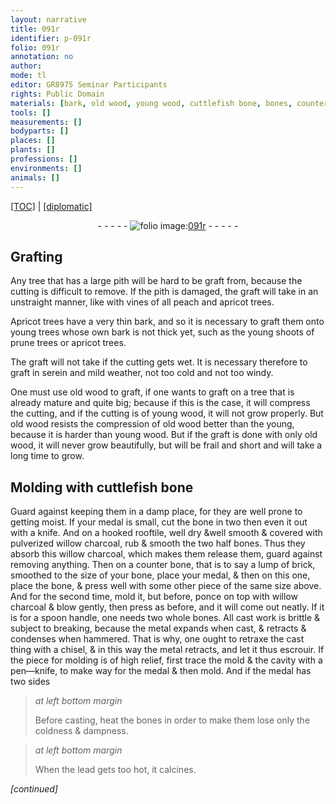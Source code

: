```yaml
---
layout: narrative
title: 091r
identifier: p-091r
folio: 091r
annotation: no
author:
mode: tl
editor: GR8975 Seminar Participants
rights: Public Domain
materials: [bark, old wood, young wood, cuttlefish bone, bones, counter bone, willow charcoal, metal, lead]
tools: []
measurements: []
bodyparts: []
places: []
plants: []
professions: []
environments: []
animals: []
---
```


<p><a href="{{ site.baseurl }}/translation/">[TOC]</a> | <a href="{{ site.baseurl }}/texts/p-091r_tc/" target="_blank">[diplomatic]</a></p><div class="folio" align="center">- - - - - <a href="http://gallica.bnf.fr/ark:/12148/btv1b10500001g/f187.image" target="_blank"><img src="https://cu-mkp.github.io/2017-workshop-edition/assets/photo-icon.png" alt="folio image: " style="display:inline-block; margin-bottom:-3px;"/>091r</a> - - - - - </div>  
  

## Grafting

 
Any tree that has a large pith will be hard to <span class="del">be</span> graft from, because the cutting is difficult to remove. If the pith is damaged, the graft will take in an unstraight manner, like with vines of all peach and apricot trees.
 
Apricot trees have a very thin <span class="m">bark</span>, and so it is necessary to graft them onto young trees whose own <span class="m">bark</span> is not thick yet, such as the young shoots of prune trees or apricot trees.
 
The graft will not take if the cutting gets wet. It is necessary therefore to graft in serein and mild weather, not too cold and not too windy.
 
One must use <span class="m">old wood</span> to graft, if one wants to graft on a tree that is already mature and quite big; because if this is the case, it will compress the cutting, and if the cutting is of <span class="m">young wood</span>, it will not grow properly. But <span class="m">old wood</span> resists the compression of <span class="m">old wood</span> better <span class="del">than the young</span>, because it is harder than <span class="m">young wood</span>. But if the graft is done with only <span class="m">old wood</span>, it will never grow beautifully, but will be frail and short and will take a long time to grow.

 
  

## Molding with <span class="m">cuttlefish bone</span>

 
Guard against keeping them in a damp place, for they are well prone to getting moist. If your medal is small, cut the bone in two then even it out with a knife. And on a hooked rooftile, well dry &well smooth & covered with pulverized willow charcoal, rub & smooth the two half <span class="m">bones</span>. Thus they absorb this willow charcoal, which makes them release them, guard against removing anything. Then on a <span class="m">counter bone</span>, that is to say a lump of brick, smoothed to the size of your bone, place your medal, & then on this one, place the bone, & press well with some other piece of the same size above. And for the second time, mold it, but before, ponce on top with <span class="m">willow charcoal</span> & blow gently, then press as before, and it will come out neatly. If it is for a spoon handle, one needs two whole <span class="m">bones</span>. All cast work is brittle & subject to breaking, because the <span class="m">metal</span> expands when cast, & retracts & condenses when hammered. That is why, one ought to retraxe the cast thing with a chisel, & in this way the <span class="m">metal</span> retracts, and let it thus escrouir. If the piece for molding is of high relief, first trace the mold & the cavity with a pen—knife, to make way for the medal & then mold. And if the medal has two sides
 
> *at left bottom margin*
> 
> 
> Before casting, heat the <span class="m">bones</span> in order to make them lose only the coldness & dampness.
 
> *at left bottom margin*
> 
> 
> When the <span class="m">lead</span> gets too hot, it calcines.
 
*[continued]*
 
